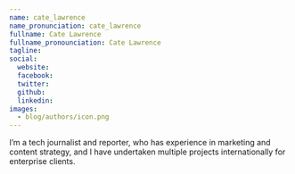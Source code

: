 ```yaml
---
name: cate_lawrence
name_pronunciation: cate_lawrence
fullname: Cate Lawrence
fullname_pronounciation: Cate Lawrence
tagline: 
social:
  website: 
  facebook:
  twitter: 
  github: 
  linkedin: 
images: 
  - blog/authors/icon.png
---
```


I’m a tech journalist and reporter, who has experience in marketing and content strategy, and I have undertaken multiple projects internationally for enterprise clients.